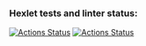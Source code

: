 ### Hexlet tests and linter status:
[![Actions Status](https://github.com/ImmuneQQ/python-project-83/workflows/hexlet-check/badge.svg)](https://github.com/ImmuneQQ/python-project-83/actions)
[![Actions Status](https://github.com/ImmuneQQ/python-project-83/workflows/CI/badge.svg)](https://github.com/ImmuneQQ/python-project-83/actions)
